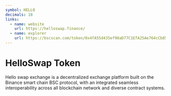 ```yaml
---
symbol: HELLO
decimals: 18
links:
  - name: website
    url: https://helloswap.finance/
  - name: explorer
    url: https://bscscan.com/token/0x4fA55d435ef98aD77C1EfA25Ae764cCb858f7046
---
```


# HelloSwap Token

Hello swap exchange is a decentralized exchange platform built on the Binance smart chain BSC protocol, with an integrated seamless interoperability across all blockchain network and diverse contract systems.
